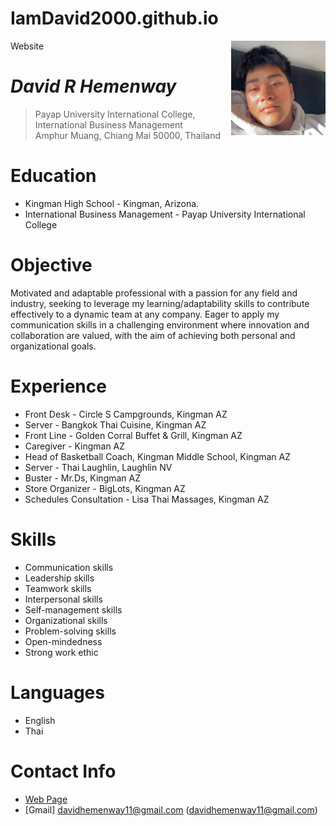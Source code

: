 # IamDavid2000.github.io
Website
<img src=00C3A5D6-9F3C-45A5-8241-9183D62BB2C1.jpeg alt="David Photo" align="right" width="30%"/>


# _David R Hemenway_
> Payap University International College, International Business Management<br />
> Amphur Muang, Chiang Mai 50000, Thailand<br />

# Education
* Kingman High School - Kingman, Arizona.
* International Business Management - Payap University International College

# Objective 
Motivated and adaptable professional with a passion for any field and industry, seeking to leverage my learning/adaptability skills to contribute effectively to a dynamic team at any company. Eager to apply my communication skills in a challenging environment where innovation and collaboration are valued, with the aim of achieving both personal and organizational goals.

# Experience
* Front Desk - Circle S Campgrounds, Kingman AZ
* Server - Bangkok Thai Cuisine, Kingman AZ
* Front Line - Golden Corral Buffet & Grill, Kingman AZ
* Caregiver - Kingman AZ
* Head of Basketball Coach, Kingman Middle School, Kingman AZ
* Server - Thai Laughlin, Laughlin NV 
* Buster - Mr.Ds, Kingman AZ
* Store Organizer - BigLots, Kingman AZ
* Schedules Consultation - Lisa Thai Massages, Kingman AZ

# Skills
* Communication skills
* Leadership skills
* Teamwork skills
* Interpersonal skills
* Self-management skills
* Organizational skills
* Problem-solving skills
* Open-mindedness
* Strong work ethic

# Languages
* English
* Thai


# Contact Info
* [Web Page](https://IamDavid2000.github.io)
* [Gmail] davidhemenway11@gmail.com (davidhemenway11@gmail.com)




